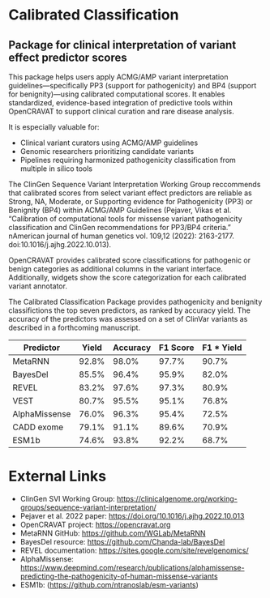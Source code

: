 # Calibrated Classification

## Package for clinical interpretation of variant effect predictor scores

This package helps users apply ACMG/AMP variant interpretation guidelines—specifically PP3 (support for pathogenicity) and BP4 (support for benignity)—using calibrated computational scores. It enables standardized, evidence-based integration of predictive tools within OpenCRAVAT to support clinical curation and rare disease analysis.

It is especially valuable for:

* Clinical variant curators using ACMG/AMP guidelines
* Genomic researchers prioritizing candidate variants
* Pipelines requiring harmonized pathogenicity classification from multiple in silico tools

The ClinGen Sequence Variant Interpretation Working Group reccommends that calibrated scores from select 
variant effect predictors are reliable as Strong, NA, Moderate, or Supporting evidence for Pathogenicity (PP3) 
or Benignity (BP4) within ACMG/AMP Guidelines (Pejaver, Vikas et al. “Calibration of computational tools 
for missense variant pathogenicity classification and ClinGen recommendations for PP3/BP4 criteria.” 
nAmerican journal of human genetics vol. 109,12 (2022): 2163-2177. doi:10.1016/j.ajhg.2022.10.013).

OpenCRAVAT provides calibrated score classifications for pathogenic or benign categories as additional columns 
in the variant interface. Additionally, widgets show the score categorization for each calibrated variant annotator.

The Calibrated Classification Package provides pathogenicity and benignity classifictions the top seven predictors, as ranked by accuracy yield. The accuracy of the predictors was assessed on a set of ClinVar variants as described in a forthcoming manuscript.

| Predictor     | Yield | Accuracy | F1 Score | F1 * Yield |
|---------------|-------|----------|----------|------------|
| MetaRNN       | 92.8% | 98.0%    | 97.7%    | 90.7%      |
| BayesDel      | 85.5% | 96.4%    | 95.9%    | 82.0%      |
| REVEL         | 83.2% | 97.6%    | 97.3%    | 80.9%      |
| VEST          | 80.7% | 95.5%    | 95.1%    | 76.8%      |
| AlphaMissense | 76.0% | 96.3%    | 95.4%    | 72.5%      |
| CADD exome    | 79.1% | 91.1%    | 89.6%    | 70.9%      |
| ESM1b         | 74.6% | 93.8%    | 92.2%    | 68.7%      |

# External Links
* ClinGen SVI Working Group: https://clinicalgenome.org/working-groups/sequence-variant-interpretation/
* Pejaver et al. 2022 paper: https://doi.org/10.1016/j.ajhg.2022.10.013
* OpenCRAVAT project: https://opencravat.org
* MetaRNN GitHub: https://github.com/WGLab/MetaRNN
* BayesDel resource: https://github.com/Chanda-lab/BayesDel
* REVEL documentation: https://sites.google.com/site/revelgenomics/
* AlphaMissense: https://www.deepmind.com/research/publications/alphamissense-predicting-the-pathogenicity-of-human-missense-variants
* ESM1b: (https://github.com/ntranoslab/esm-variants)
